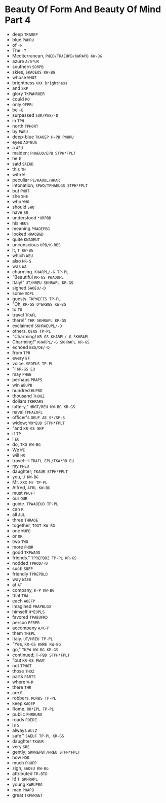 # Beauty Of Form And Beauty Of Mind Part 4

* deep `TKAOEP`
* blue `PWHRU`
* of `-F`
* The `-T`
* Mediterranean, `PHED/TRAEUPB/KWRAPB KW-BG`
* azure `A/S*UR`
* southern `SORPB`
* skies, `SKAOEUS KW-BG`
* whose `WHOZ`
* brightness `XXX brightness`
* and `SKP`
* glory `TKPWHROER`
* could `KO`
* only `OEPBL`
* be `-B`
* surpassed `SUR/PAS/-D`
* in `TPH`
* north `TPHORT`
* by `PWEU`
* deep-blue `TKAOEP H-PB PWHRU`
* eyes `AO*EUS`
* a `AEU`
* maiden; `PHAEUD/EPB STPH*FPLT`
* he `E`
* said `SAEUD`
* this `TH`
* with `W`
* peculiar `PE/KAOUL/HRAR`
* intonation; `SPWO/TPHAEUGS STPH*FPLT`
* but `PWUT`
* she `SHE`
* who `WHO`
* should `SHO`
* have `SR`
* understood `*URPBD`
* his `HEUS`
* meaning `PHAOEPBG`
* looked `HRAOBGD`
* quite `KWAOEUT`
* unconscious `UPB/K-RBS`
* it, `T KW-BG`
* which `WEU`
* also `HR-S`
* was `WA`
* charming. `KHARPL/-G TP-PL`
* "Beautiful `KR-GS PWAOUFL`
* Italy!" `UT/HREU SKHRAPL KR-GS`
* sighed `SAOEU/-D`
* some `SOPL`
* guests. `TKPWEFTS TP-PL`
* "Oh, `KR-GS O*ERBGS KW-BG`
* to `TO`
* travel `TRAFL`
* there!" `THR SKHRAPL KR-GS`
* exclaimed `SKHRAEUPL/-D`
* others. `OERS TP-PL`
* "Charming! `KR-GS KHARPL/-G SKHRAPL`
* Charming!" `KHARPL/-G SKHRAPL KR-GS`
* echoed `EBG/OE/-D`
* from `TPR`
* every `EF`
* voice. `SROEUS TP-PL`
* "I `KR-GS EU`
* may `PHAE`
* perhaps `PRAPS`
* win `WEUPB`
* hundred `HUPBD`
* thousand `THOUZ`
* dollars `TKHRARS`
* lottery," `HROT/REU KW-BG KR-GS`
* naval `TPHAEUFL`
* officer's `OEUF AE S*/SP-S`
* widow; `WO*EUD STPH*FPLT`
* "and `KR-GS SKP`
* if `TP`
* I `EU`
* do, `TKO KW-BG`
* We `WE`
* will `HR`
* travel—I `TRAFL EPL/TKA*RB EU`
* my `PHEU`
* daughter; `TKAUR STPH*FPLT`
* you, `U KW-BG`
* Mr. `XXX Mr TP-PL`
* Alfred, `AFRL KW-BG`
* must `PHUFT`
* our `OUR`
* guide. `TPWAOEUD TP-PL`
* can `K`
* all `AUL`
* three `THRAOE`
* together, `TOGT KW-BG`
* one `WUPB`
* or `OR`
* two `TWO`
* more `PHOR`
* good `TKPWAOD`
* friends." `TPREPBDZ TP-PL KR-GS`
* nodded `TPHOD/-D`
* such `SUFP`
* friendly `TPREPBLD`
* way `WAEU`
* at `AT`
* company, `K-P KW-BG`
* that `THA`
* each `AOEFP`
* imagined `PHAPBLGD`
* himself `H*EUPLS`
* favored `TPAEUFRD`
* person `PERPB`
* accompany `A/K-P`
* them `THEPL`
* Italy. `UT/HREU TP-PL`
* "Yes, `KR-GS KWRE KW-BG`
* go," `TKPW KW-BG KR-GS`
* continued; `T-PBD STPH*FPLT`
* "but `KR-GS PWUT`
* not `TPHOT`
* those `THOZ`
* parts `PARTS`
* where `W-R`
* there `THR`
* are `R`
* robbers. `RORBS TP-PL`
* keep `KAOEP`
* Rome. `RO*EPL TP-PL`
* public `PHREUBG`
* roads `ROEDZ`
* is `S`
* always `AULZ`
* safe." `SAEUF TP-PL KR-GS`
* daughter `TKAUR`
* very `SRE`
* gently; `SKWREPBT/HREU STPH*FPLT`
* how `HOU`
* much `PHUFP`
* sigh, `SAOEU KW-BG`
* attributed `TR-BTD`
* it! `T SKHRAPL`
* young `KWRUPBG`
* man `PHAPB`
* great `TKPWRAET`

